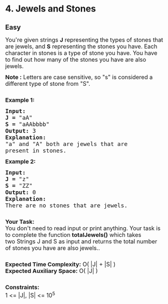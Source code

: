 # 4. Jewels and Stones
## Easy 
<div class="problem-statement">
                <p></p><p><span style="font-size:18px">You're given strings <strong>J</strong>&nbsp;representing the types of stones that are jewels, and <strong>S</strong>&nbsp;representing the stones you have. Each character in stones&nbsp;is a type of stone you have. You have to find out&nbsp;how many of the stones you have are also jewels.</span></p>

<p><span style="font-size:18px"><strong>Note :</strong> Letters are case sensitive, so "s"&nbsp;is considered a different type of stone from "S".</span></p>

<p><br>
<span style="font-size:18px"><strong>Example 1:</strong></span></p>

<pre><span style="font-size:18px"><strong>Input:</strong>
<strong>J = </strong>"aA"
<strong>S = </strong>"aAAbbbb"
<strong>Output: </strong>3
<strong>Explanation:</strong>
"a" and "A" both are jewels that are 
present in stones. </span>
</pre>

<p><span style="font-size:18px"><strong>Example 2:</strong></span></p>

<pre><span style="font-size:18px"><strong>Input:</strong>
<strong>J = </strong>"z"
<strong>S </strong><strong>= </strong>"ZZ"
<strong>Output: </strong>0
<strong>Explanation:</strong>
There are no stones that are jewels.</span></pre>

<p><br>
<span style="font-size:18px"><strong>Your Task:</strong><br>
You don't need to read input or print anything. Your task is to complete the function <strong>totalJewels()</strong> which takes two&nbsp;Strings&nbsp;J&nbsp;and S as input and returns the total number of&nbsp;stones you have are also jewels..</span></p>

<p><br>
<span style="font-size:18px"><strong>Expected Time Complexity:</strong> O( |J| + |S| )<br>
<strong>Expected Auxiliary Space:</strong> O( |J| )</span></p>

<p><br>
<span style="font-size:18px"><strong>Constraints:</strong><br>
1 &lt;= |J|, |S|&nbsp;&lt;= 10<sup>5</sup></span></p>
 <p></p>
            </div>